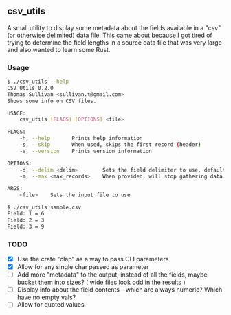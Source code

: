 ## csv_utils

A small utility to display some metadata about the fields available in a "csv" (or otherwise delimited) data file.  This came about because I got tired of trying to determine the field lengths in a source data file that was very large and also wanted to learn some Rust.

### Usage
```bash
$ ./csv_utils --help
CSV Utils 0.2.0
Thomas Sullivan <sullivan.t@gmail.com>
Shows some info on CSV files.

USAGE:
    csv_utils [FLAGS] [OPTIONS] <file>

FLAGS:
    -h, --help       Prints help information
    -s, --skip       When used, skips the first record (header)
    -V, --version    Prints version information

OPTIONS:
    -d, --delim <delim>        Sets the field delimiter to use, default is ','
    -m, --max <max_records>    When provided, will stop gathering data after N records

ARGS:
    <file>    Sets the input file to use

$ ./csv_utils sample.csv
Field: 1 = 6
Field: 2 = 3
Field: 3 = 9
```

### TODO
- [X] Use the crate "clap" as a way to pass CLI parameters
- [X] Allow for any single char passed as parameter
- [ ] Add more "metadata" to the output; instead of all the fields, maybe bucket them into sizes? ( wide files look odd in the results )
- [ ] Display info about the field contents - which are always numeric?  Which have no empty vals?  
- [ ] Allow for quoted values
